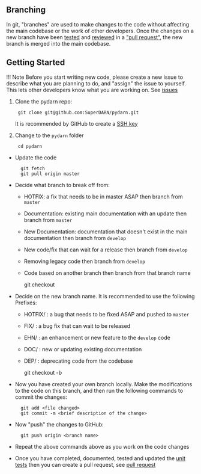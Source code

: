 <!--Copyright (C) 2021 SuperDARN Canada, University of Saskatchewan 
Author(s): Marina Schmidt 
Modifications:

Disclaimer:
pyDARN is under the LGPL v3 license found in the root directory LICENSE.md 
Everyone is permitted to copy and distribute verbatim copies of this license 
document, but changing it is not allowed.

This version of the GNU Lesser General Public License incorporates the terms
and conditions of version 3 of the GNU General Public License, supplemented by
the additional permissions listed below.
-->


## Branching 

In git, "branches" are used to make changes to the code without affecting the main codebase or the work of other developers. Once the changes on a new branch have been [tested](testing.md) and [reviewed](code_review.md) in a ["pull request"](PR.md), the new branch is merged into the main codebase. 

## Getting Started 

!!! Note
    Before you start writing new code, please create a new issue to describe what you are planning to do, and "assign" the issue to yourself. This lets other developers know what you are working on. See [issues](issues.md)

1. Clone the pydarn repo: 

        git clone git@github.com:SuperDARN/pydarn.git

    It is recommended by GitHub to create a [SSH key](https://docs.github.com/en/github/authenticating-to-github/generating-a-new-ssh-key-and-adding-it-to-the-ssh-agent)

2. Change to the `pydarn` folder
        
        cd pydarn

* Update the code
      
        git fetch
        git pull origin master

* Decide what branch to break off from:
    * HOTFIX: a fix that needs to be in master ASAP then branch from `master`
    * Documentation: existing  main documentation with an update then branch from `master`
    * New Documentation: documentation that doesn't exist in the main documentation then branch from `develop`
    * New code/fix that can wait for a release then branch from `develop`
    * Removing legacy code then branch from `develop`
    * Code based on another branch then branch from that branch name
  
        git checkout <branch name>

* Decide on the new branch name. It is recommended to use the following Prefixes:  
    * HOTFIX/ : a bug that needs to be fixed ASAP and pushed to `master`
    * FIX/ : a bug fix that can wait to be released 
    * EHN/ : an enhancement or new feature to the `develop` code
    * DOC/ : new or updating existing documentation 
    * DEP/ : deprecating code from the codebase
   
        git checkout -b <prefix/><branch name>

* Now you have created your own branch locally. Make the modifications to the code on this branch, and then run the following commands to commit the changes:
    
        git add <file changed>
        git commit -m <brief description of the change>

* Now "push" the changes to GitHub:

        git push origin <branch name>

* Repeat the above commands above as you work on the code changes 
* Once you have completed, documented, tested and updated the [unit tests](pytest.md) then you can create a pull request, see [pull request](PR.md)
